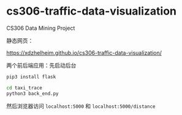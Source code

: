 # cs306-traffic-data-visualization
CS306 Data Mining Project

静态网页：

https://xdzhelheim.github.io/cs306-traffic-data-visualization/

两个前后端应用：先启动后台

```bash
pip3 install flask

cd taxi_trace
python3 back_end.py
```
然后浏览器访问 `localhost:5000` 和 `localhost:5000/distance`
